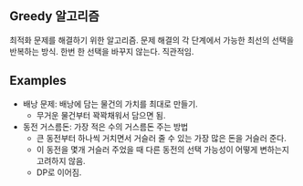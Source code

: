 ## Greedy 알고리즘

최적화 문제를 해결하기 위한 알고리즘. 문제 해결의 각 단계에서 가능한 최선의 선택을 반복하는 방식. 한번 한 선택을 바꾸지 않는다. 직관적임.

## Examples

- 배낭 문제: 배낭에 담는 물건의 가치를 최대로 만들기.
    - 무거운 물건부터 꽉꽉채워서 담으면 됨.
- 동전 거스름돈: 가장 적은 수의 거스름돈 주는 방법
    - 큰 동전부터 하나씩 거치면서 거슬러 줄 수 있는 가장 많은 돈을 거슬러 준다.
    - 이 동전을 몇개 거슬러 주었을 때 다른 동전의 선택 가능성이 어떻게 변하는지 고려하지 않음.
    - DP로 이어짐.